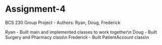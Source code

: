 # Assignment-4
BCS 230 Group Project - Authors: Ryan, Doug, Frederick

Ryan - Built main and implemented classes to work together\n
Doug - Built Surgery and Pharmacy class\n
Frederick - Built PatientAccount class\n

